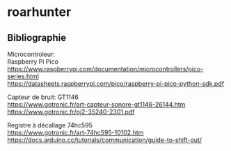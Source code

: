 # roarhunter

## Bibliographie

Microcontroleur:  
Raspberry Pi Pico  
https://www.raspberrypi.com/documentation/microcontrollers/pico-series.html  
https://datasheets.raspberrypi.com/pico/raspberry-pi-pico-python-sdk.pdf

Capteur de bruit: GT1146  
https://www.gotronic.fr/art-capteur-sonore-gt1146-26144.htm  
https://www.gotronic.fr/pj2-35240-2301.pdf

Registre à décallage 74hc595  
https://www.gotronic.fr/art-74hc595-10102.htm  
https://docs.arduino.cc/tutorials/communication/guide-to-shift-out/

